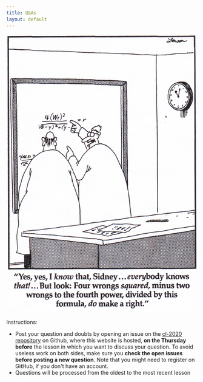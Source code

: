 ```yaml
---
title: Q&As
layout: default
---
```


![](assets/images/the_far_side-more-wrongs.png)

Instructions:

-   Post your question and doubts by opening an issue on the [cl-2020
    repository](https://github.com/avillafiorita/cl-2020) on Github,
    where this website is hosted, **on the Thursday before** the
    lesson in which you want to discuss your question. To avoid useless
    work on both sides, make sure you **check the open issues before
    posting a new question**. Note that you might need to register on
    GitHub, if you don\'t have an account.
-   Questions will be processed from the oldest to the most recent
    lesson
